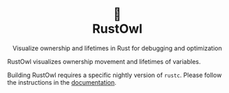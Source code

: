 <div align="center">
    <h1>
      🦉<br />
      RustOwl
    </h1>
    <p>
        Visualize ownership and lifetimes in Rust for debugging and optimization
    </p>
</div>

RustOwl visualizes ownership movement and lifetimes of variables.

Building RustOwl requires a specific nightly version of `rustc`.
Please follow the instructions in the [documentation](https://github.com/cordx56/rustowl/blob/main/README.md).
